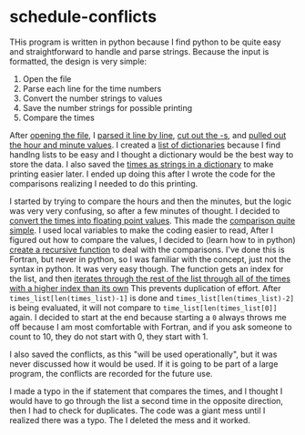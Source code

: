 # schedule-conflicts

THis program is written in python because I find python to be quite easy and straightforward to 
handle and parse strings.  Because the input is formatted, the design is very simple:
1. Open the file
2. Parse each line for the time numbers
3. Convert the number strings to values
4. Save the number strings for possible printing
5. Compare the times

After [opening the file](https://github.com/byrdman1982/schedule-conflicts/blob/main/schedule_conflict.py#L62),
I [parsed it line by line](https://github.com/byrdman1982/schedule-conflicts/blob/main/schedule_conflict.py#L67),
[cut out the -s](https://github.com/byrdman1982/schedule-conflicts/blob/main/schedule_conflict.py#L69),
and 
[pulled out the hour and minute values](https://github.com/byrdman1982/schedule-conflicts/blob/main/schedule_conflict.py#L75).
I created a 
[list of dictionaries](https://github.com/byrdman1982/schedule-conflicts/blob/main/schedule_conflict.py#L75) 
because I find handlng lists to be easy and I thought a dictionary would be the best way to store the data. I also
saved the
[times as strings in a dictionary](https://github.com/byrdman1982/schedule-conflicts/blob/main/schedule_conflict.py#L78)
to make printing easier later.  I ended up doing this after I wrote the code for the comparisons realizing I needed
to do this printing.

I started by trying to compare the hours and then the minutes, but the logic was very very confusing,
so after a few minutes of thought. I decided to 
[convert the times into floating point values](https://github.com/byrdman1982/schedule-conflicts/blob/main/schedule_conflict.py#L21).
This made the 
[comparison quite simple](https://github.com/byrdman1982/schedule-conflicts/blob/main/schedule_conflict.py#L36).
I used local variables to make the coding easier to read, After I figured out how to compare the values, 
I decided to (learn how to in python) 
[create a recursive function](https://github.com/byrdman1982/schedule-conflicts/blob/main/schedule_conflict.py#L44) 
to deal with the comparisons. I've done this is Fortran, but never in python, so I was familiar with the
concept, just not the syntax in python.  It was very easy though.  The function gets an index for the list, and then
[iterates through the rest of the list through all of the times with a higher index than its 
own](https://github.com/byrdman1982/schedule-conflicts/blob/main/schedule_conflict.py#L24)
This prevents duplication of effort.  After `times_list[len(times_list)-1]` is done and `times_list[len(times_list)-2]` 
is being evaluated, it will not compare to `time_list[len(times_list[0]]` again.  I decided to start at the end because 
starting a `0` always throws me off because I am most comfortable with Fortran, <rant> and if you ask someone to count to 10,
they do not start with 0, they start with 1.</rant>

I also saved the conflicts, as this "will be used operationally", but it was never discussed how it would be used.  If it is
going to be part of a large program, the conflicts are recorded for the future use.  

I made a typo in the if statement that compares the times, and I thought I would have to go 
through the list a second time in the opposite direction, then I had to check for duplicates. The code 
was a giant mess until I realized there was a typo.  The I deleted the mess and it worked.
